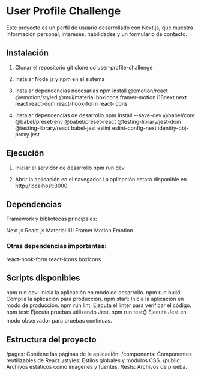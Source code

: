 # User Profile Challenge
Este proyecto es un perfil de usuario desarrollado con Next.js, que muestra información personal, intereses, habilidades y un formulario de contacto.

## Instalación
1. Clonar el repositorio
git clone [<URL del repositorio>](https://github.com/carlosjcastro/user-profile-challenge-cjcg.git)
cd user-profile-challenge

2. Instalar Node.js y npm en el sistema
   
4. Instalar dependencias necesarias
   npm install @emotion/react @emotion/styled @mui/material boxicons framer-motion i18next next react react-dom react-hook-form react-icons

5. Instalar dependencias de desarrollo
   npm install --save-dev @babel/core @babel/preset-env @babel/preset-react @testing-library/jest-dom @testing-library/react babel-jest eslint eslint-config-next identity-obj-proxy jest

## Ejecución

1. Iniciar el servidor de desarrollo
   npm run dev

2. Abrir la aplicación en el navegador
   La aplicación estará disponible en http://localhost:3000.

## Dependencias
Framework y bibliotecas principales:

Next.js
React.js
Material-UI
Framer Motion
Emotion

### Otras dependencias importantes:

react-hook-form
react-icons
boxicons


## Scripts disponibles
npm run dev: Inicia la aplicación en modo de desarrollo.
npm run build: Compila la aplicación para producción.
npm start: Inicia la aplicación en modo de producción.
npm run lint: Ejecuta el linter para verificar el código.
npm test: Ejecuta pruebas utilizando Jest.
npm run test:watch: Ejecuta Jest en modo observador para pruebas continuas.

## Estructura del proyecto
/pages: Contiene las páginas de la aplicación.
/components: Componentes reutilizables de React.
/styles: Estilos globales y módulos CSS.
/public: Archivos estáticos como imágenes y fuentes.
/tests: Archivos de prueba.
